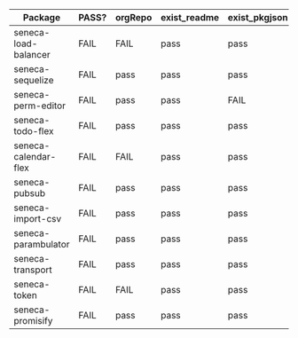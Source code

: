 Package|PASS?|orgRepo|exist_readme|exist_pkgjson|exist_license|content_readme
---|---|---|---|---|---|---
seneca-load-balancer|FAIL|FAIL|pass|pass|FAIL
seneca-sequelize|FAIL|pass|pass|pass|FAIL
seneca-perm-editor|FAIL|pass|pass|FAIL|FAIL
seneca-todo-flex|FAIL|pass|pass|pass|FAIL
seneca-calendar-flex|FAIL|FAIL|pass|pass|FAIL
seneca-pubsub|FAIL|pass|pass|pass|FAIL
seneca-import-csv|FAIL|pass|pass|pass|FAIL
seneca-parambulator|FAIL|pass|pass|pass|FAIL
seneca-transport|FAIL|pass|pass|pass|FAIL
seneca-token|FAIL|FAIL|pass|pass|FAIL
seneca-promisify|FAIL|pass|pass|pass|FAIL